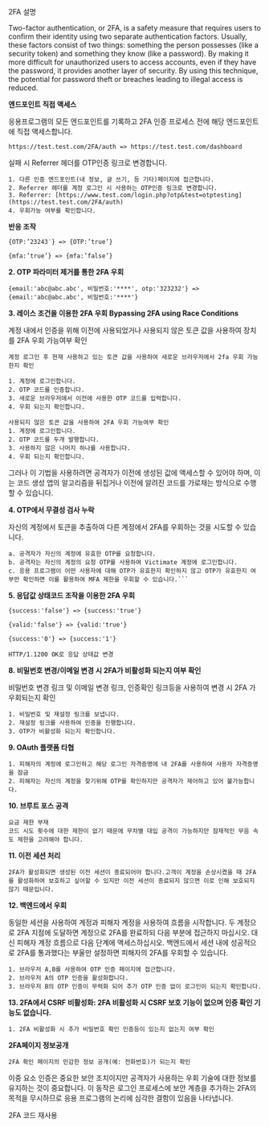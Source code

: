 2FA 설명

Two-factor authentication, or 2FA, is a safety measure that requires users to confirm their identity using two separate authentication factors. Usually, these factors consist of two things: something the person possesses (like a security token) and something they know (like a password). By making it more difficult for unauthorized users to access accounts, even if they have the password, it provides another layer of security. By using this technique, the potential for password theft or breaches leading to illegal access is reduced.




**엔드포인트 직접 액세스**

응용프로그램의 모든 엔드포인트를 기록하고 2FA 인증 프로세스 전에 해당 엔드포인트에 직접 액세스합니다.
```
https://test.test.com/2FA/auth => https://test.test.com/dashboard
```

실패 시 Referrer 헤더를 OTP인증 링크로 변경합니다.

```
1. 다른 인증 엔드포인트(내 정보, 글 쓰기, 등 기타)페이지에 접근합니다.
2. Referrer 헤더를 계정 로그인 시 사용하는 OTP인증 링크로 변경합니다.
3. Referrer: [https://www.test.com/login.php?otp&test=otptesting](https://test.test.com/2FA/auth)
4. 우회가능 여부를 확인합니다.
```

**반응 조작**
```
{OTP:’23243′} => {OTP:’true’}
```
```
{mfa:’true’} => {mfa:’false’}
```

**2. OTP 파라미터 제거를 통한 2FA 우회**
```
{email:'abc@abc.abc', 비밀번호:'****', otp:'323232'} => {email:'abc@abc.abc', 비밀번호:'****'}
```

**3. 레이스 조건을 이용한 2FA 우회 Bypassing 2FA using Race Conditions** 

계정 내에서 인증을 위해 이전에 사용되었거나 사용되지 않은 토큰 값을 사용하여 장치를 2FA 우회 가능여부 확인

```
계정 로그인 후 현재 사용하고 있는 토큰 값을 사용하여 새로운 브라우저에서 2fa 우회 가능한지 확인

1. 계정에 로그인합니다.
2. OTP 코드를 인증합니다.
3. 새로운 브라우저에서 이전에 사용한 OTP 코드를 입력합니다.
4. 우회 되는지 확인합니다.

사용되지 않은 토큰 값을 사용하여 2FA 우회 가능여부 확인
1. 계정에 로그인합니다.
2. OTP 코드를 두개 발행합니다. 
3. 사용하지 않은 나머지 하나를 사용합니다.
4. 우회 되는지 확인합니다.
```

그러나 이 기법을 사용하려면 공격자가 이전에 생성된 값에 액세스할 수 있어야 하며, 이는 코드 생성 앱의 알고리즘을 뒤집거나 이전에 알려진 코드를 가로채는 방식으로 수행할 수 있습니다.

**4. OTP에서 무결성 검사 누락**

자신의 계정에서 토큰을 추출하여 다른 계정에서 2FA를 우회하는 것을 시도할 수 있습니다.

```
a. 공격자가 자신의 계정에 유효한 OTP를 요청합니다.
b. 공격자는 자신의 계정의 요청 OTP를 사용하여 Victimate 계정에 로그인합니다.
c. 응용 프로그램이 어떤 사용자에 대해 OTP가 유효한지 확인하지 않고 OTP가 유효한지 여부만 확인하면 이를 활용하여 MFA 제한을 우회할 수 있습니다.```
```

**5. 응답값 상태코드 조작을 이용한 2FA 우회**
```
{success:'false'} => {success:'true'}
```
```
{valid:'false'} => {valid:'true'}
```
```
{success:'0'} => {success:'1'}
```
```
HTTP/1.1200 OK로 응답 상태값 변경
```


**8. 비밀번호 변경/이메일 변경 시 2FA가 비활성화 되는지 여부 확인**

비밀번호 변경 링크 및 이메일 변경 링크, 인증확인 링크등을 사용하여 변경 시 2FA 가 우회되는지 확인

```
1. 비밀번호 및 재설정 링크를 보냅니다.
2. 재설정 링크를 사용하여 인증을 진행합니다.
3. OTP가 비활성화 되는지 확인합니다.
```

**9. OAuth 플랫폼 타협**
```
1. 피해자의 계정에 로그인하고 해당 로그인 자격증명에 내 2FA를 사용하여 사용자 자격증명을 잠금
2. 피해자는 자신의 계정을 찾기위해 OTP를 확인하지만 공격자가 제어하고 있어 불가능합니다.
```

**10. 브루트 포스 공격**
```
요금 제한 부재
코드 시도 횟수에 대한 제한이 없기 때문에 무차별 대입 공격이 가능하지만 잠재적인 무음 속도 제한을 고려해야 합니다.
```

**11. 이전 세션 처리**
```
2FA가 활성화되면 생성된 이전 세션이 종료되어야 합니다.고객이 계정을 손상시켰을 때 2FA를 활성화하여 보호하고 싶어할 수 있지만 이전 세션이 종료되지 않으면 이로 인해 보호되지 않기 때문입니다.
```

**12. 백엔드에서 우회**

동일한 세션을 사용하여 계정과 피해자 계정을 사용하여 흐름을 시작합니다. 두 계정으로 2FA 지점에 도달하면 계정으로 2FA를 완료하되 다음 부분에 접근하지 마십시오. 대신 피해자 계정 흐름으로 다음 단계에 액세스하십시오. 백엔드에서 세션 내에 성공적으로 2FA를 통과했다는 부울만 설정하면 피해자의 2FA를 우회할 수 있습니다.
```
1. 브라우저 A,B를 사용하여 OTP 인증 페이지에 접근합니다.
2. 브라우저 A의 OTP 인증을 활성화합니다.
3. 브라우저 B의 OTP 인증이 무력화 되어 추가 OTP 인증 없이 로그인이 되는지 확인합니다.
```

**13. 2FA에서 CSRF 비활성화: 2FA 비활성화 시 CSRF 보호 기능이 없으며 인증 확인 기능도 없습니다.**

```
1. 2FA 비활성화 시 추가 비밀번호 확인 인증등이 있는지 없는지 여부 확인
```


**2FA페이지 정보공개**

```
2FA 확인 페이지의 민감한 정보 공개(예: 전화번호)가 되는지 확인
```

이중 요소 인증은 중요한 보안 조치이지만 공격자가 사용하는 우회 기술에 대한 정보를 유지하는 것이 중요합니다. 
이 동작은 로그인 프로세스에 보안 계층을 추가하는 2FA의 목적을 무시하므로 응용 프로그램의 논리에 심각한 결함이 있음을 나타냅니다.


2FA 코드 재사용

